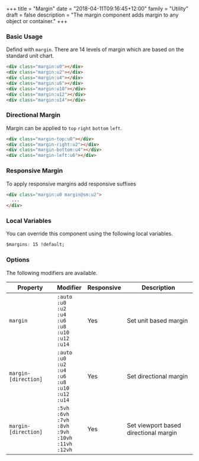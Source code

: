 +++
title = "Margin"
date = "2018-04-11T09:16:45+12:00"
family = "Utility"
draft = false
description = "The margin component adds margin to any object or container."
+++

### Basic Usage

Defind with `margin`. There are 14 levels of margin which are based on the standard unit chart.

```html
<div class="margin:u0"></div>
<div class="margin:u2"></div>
<div class="margin:u4"></div>
<div class="margin:u6"></div>
<div class="margin:u10"></div>
<div class="margin:u12"></div>
<div class="margin:u14"></div>
```

### Directional Margin

Margin can be applied to `top` `right` `bottom` `left`.

```html
<div class="margin-top:u0"></div>
<div class="margin-right:u2"></div>
<div class="margin-bottom:u4"></div>
<div class="margin-left:u6"></div>
```

### Responsive Margin

To apply responsive margins add responsive suffixes

```html
<div class="margin:u0 margin@sm:u2">
  ...
</div>
```

### Local Variables

You can override this component using the following local variables.

```css
$margins: 15 !default;
```

### Options

The following modifiers are available.

<table class="table width:100% table:pile table@sm:unpile">
  <thead>
    <tr>
      <th>
        Property
      </th>
      <th>
        Modifier
      </th>
      <th>
        Responsive
      </th>
      <th>
        Description
      </th>
    </tr>
  </thead>
  <tr>
    <td data-label="Properties">
      <code>margin</code>
    </td>
    <td data-label="Attributes">
      <code class="margin:u0">:auto</code><br />
      <code class="margin:u0">:u0</code><br />
      <code class="margin:u0">:u2</code><br />
      <code class="margin:u0">:u4</code><br />
      <code class="margin:u0">:u6</code><br />
      <code class="margin:u0">:u8</code><br />
      <code class="margin:u0">:u10</code><br />
      <code class="margin:u0">:u12</code><br />
      <code class="margin:u0">:u14</code><br />
    </td>
    <td data-label="Responsive">
      Yes
    </td>
    <td class="row:reverse">
      Set unit based margin
    </td>
  </tr>
  <tr>
    <td data-label="Properties">
      <code class="margin:u0">margin-[direction]</code><br />
        </td>
    <td data-label="Attributes">
      <code class="margin:u0">:auto</code><br />
      <code class="margin:u0">:u0</code><br />
      <code class="margin:u0">:u2</code><br />
      <code class="margin:u0">:u4</code><br />
      <code class="margin:u0">:u6</code><br />
      <code class="margin:u0">:u8</code><br />
      <code class="margin:u0">:u10</code><br />
      <code class="margin:u0">:u12</code><br />
      <code>:u14</code>
    </td>
    <td data-label="Responsive">
      Yes
    </td>
    <td class="row:reverse">
      Set directional margin
    </td>
  </tr>
  <tr>
    <td data-label="Properties">
      <code class="margin:u0">margin-[direction]</code><br />
    </td>
    <td data-label="Attributes">
      <code class="margin:u0">:5vh</code><br />
      <code class="margin:u0">:6vh</code><br />
      <code class="margin:u0">:7vh</code><br />
      <code class="margin:u0">:8vh</code><br />
      <code class="margin:u0">:9vh</code><br />
      <code class="margin:u0">:10vh</code><br />
      <code class="margin:u0">:11vh</code><br />
      <code>:12vh</code>
    </td>
    <td data-label="Responsive">
      Yes
    </td>
    <td class="row:reverse">
      Set viewport based directional margin
    </td>
  </tr>
</table>
